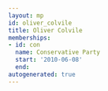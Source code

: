 ```yaml
---
layout: mp
id: oliver_colvile
title: Oliver Colvile
memberships:
- id: con
  name: Conservative Party
  start: '2010-06-08'
  end: 
autogenerated: true
---
```

